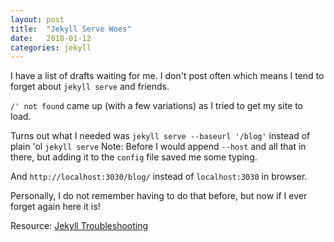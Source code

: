 ```yaml
---
layout: post
title:  "Jekyll Serve Woes"
date:   2018-01-12
categories: jekyll
---
```


I have a list of drafts waiting for me. I don't post often which means I tend to forget about `jekyll serve` and friends. 

`/' not found` came up (with a few variations) as I tried to get my site to load.

Turns out what I needed was `jekyll serve --baseurl '/blog'` instead of plain 'ol `jekyll serve` Note: Before I would append `--host` and all that in there, but adding it to the `config` file saved me some typing.

And `http://localhost:3030/blog/` instead of `localhost:3030` in browser.

Personally, I do not remember having to do that before, but now if I ever forget again here it is!

Resource:
[Jekyll Troubleshooting](https://jekyllrb.com/docs/troubleshooting/#base-url-problems)

